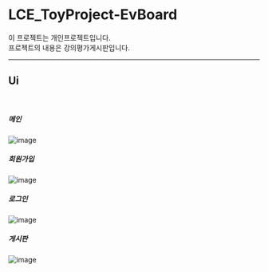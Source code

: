 # LCE_ToyProject-EvBoard

이 프로젝트는 개인프로젝트입니다.
<br>
프로젝트의 내용은 강의평가게시판입니다.
<hr>
<h2>Ui</h2>
<br>
<h5>메인</h5>

![image](https://user-images.githubusercontent.com/71121027/104991069-415eee00-5a61-11eb-90b2-f1c4d971d3d3.png)

<h5>회원가입</h5>

![image](https://user-images.githubusercontent.com/71121027/104991224-9995f000-5a61-11eb-92ca-cf5aa07778a4.png)

<h5>로그인</h5>

![image](https://user-images.githubusercontent.com/71121027/104991278-b8948200-5a61-11eb-9402-41cd1094fefa.png)

<h5>게시판</h5>

![image](https://user-images.githubusercontent.com/71121027/104991395-f98c9680-5a61-11eb-998c-d768675a1eea.png)
<h5></h5>
<h5></h5>
<h5></h5>

